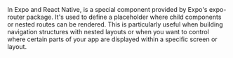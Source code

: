 <Slot/>
In Expo and React Native, <Slot> is a special component provided by Expo's expo-router package. It's used to define a placeholder where child components or nested routes can be rendered. This is particularly useful when building navigation structures with nested layouts or when you want to control where certain parts of your app are displayed within a specific screen or layout.